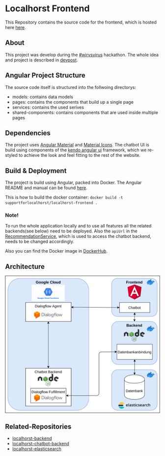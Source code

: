 # Localhorst Frontend
This  Repository contains the source code for the frontend, which is hosted here [here](http://support-for-localhorst.philenius.de/).

## About
This project was develop during the [#wirvsvirus](https://wirvsvirushackathon.org/) hackathon. The whole idea and project is described
 in [devpost](https://devpost.com/software/1_016_a_lokale_unternehmen_support_your_localho-r-st).

## Angular Project Structure
The source code itself is structured into the follwoing directorys:
- models: contains data models
- pages: contains the components that build up a single page
- services: contains the used serives
- shared-components: contains components that are used inside multiple pages

## Dependencies
The project uses [Angular Material](https://material.angular.io/) and [Material Icons](https://material.io/resources/icons/?style=baseline).
The chatbot UI is build using components of the [kendo angular ui](https://www.telerik.com/kendo-angular-ui/components/conversationalui/integrations/dialogflow/) framework, which we re-styled to achieve the look and feel fitting to the rest of the website.

## Build & Deployment
The project is build using Angular, packed into Docker. The Angular README and manual can be found [here](/app/README.md).

This is how to build the docker container:
`docker build -t supportforlocalhorst/localhorst-frontend .`

### Note!
To run the whole application locally and to use all features all the related backends(see below) need to be deployed. Also the `apiUrl` in the [RecommendationService](/app/src/app/services/recommendation.service.ts), which is used to access the chatbot backend, needs to be changed accordingly.

Also you can find the Docker image in [DockerHub](https://hub.docker.com/repository/docker/supportforlocalhorst/localhorst-frontend).

## Architecture
![architecture overview diagram](/Architecture.png)

## Related-Repositories
- [localhorst-backend](https://github.com/Social-Developers-Club/localhorst-backend)
- [localhorst-chatbot-backend](https://github.com/Social-Developers-Club/localhorst-chatbot-backend)
- [localhorst-elasticsearch](https://github.com/Social-Developers-Club/localhorst-elasticsearch)
